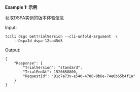 **Example 1: 示例**

获取DSPA实例的版本体验信息

Input: 

```
tccli dsgc GetTrialVersion --cli-unfold-argument  \
    --DspaId dspa-12ca45d8
```

Output: 
```
{
    "Response": {
        "TrialVersion": "standard",
        "TrialEndAt": 1526658800,
        "RequestId": "91c7a73v-e540-4780-8b8e-74e0b65b4f1a"
    }
}
```

